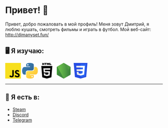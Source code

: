 # Привет! 👋
Привет, добро пожаловать в мой профиль! Меня зовут Дмитрий, я люблю кушать, смотреть фильмы и играть в футбол.
Мой веб-сайт: http://dimanyset.fun/

## 🖥️ Я изучаю:
<img height="50" src="https/../assets/JavaScript.png">  <img height="50" src="https/../assets/Python.png">  <img height="50" src="https/../assets/HTML.png">  <img height="50" src="https/../assets/NodeJs.png">  <img height="50" src="https/../assets/CSS.png">


---

## 🌆 Я есть в:
- [Steam](https://steamcommunity.com/id/dimanyofficial/)
- [Discord](https://discordapp.com/users/756814599864582184/)
- [Telegram](https://t.me/amogusgang)
